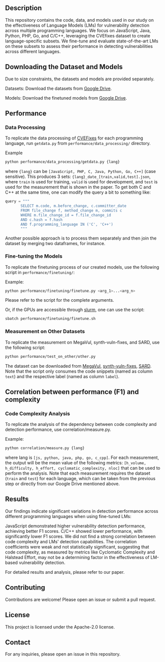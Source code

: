 ## Description
This repository contains the code, data, and models used in our study on the effectiveness of Language Models (LMs) for vulnerability detection across multiple programming languages. We focus on JavaScript, Java, Python, PHP, Go, and C/C++, leveraging the CVEfixes dataset to create language-specific subsets. We fine-tune and evaluate state-of-the-art LMs on these subsets to assess their performance in detecting vulnerabilities across different languages.

## Downloading the Dataset and Models

Due to size constraints, the datasets and models are provided separately.

Datasets: Download the datasets from [Google Drive](https://drive.google.com/drive/folders/1gef7O2592a5BEdjX_yPz78HTN7-p_Zmo?usp=sharing). 

Models: Download the finetuned models from [Google Drive](https://drive.google.com/drive/folders/1RhyW2CkIvLzsDmIfdmBmYNFhxNQansOv?usp=sharing). 


## Performance 
### Data Processing
To replicate the data processing of [CVEFixes](https://github.com/secureIT-project/CVEfixes) for each programming language, run `getdata.py` from `performance/data_processing/` directory.

Example
```bash
python performance/data_processing/getdata.py {lang}
```

where `{lang}` can be `[JavaScript, PHP, C, Java, Python, Go, C++]` (case sensitive). This produces 3 sets: `{lang}_date_[train,valid,test].json`, where `train` is used for training, `valid` is used for development, and `test` is used for the measurement that is shown in the paper. To get both C and C++ at the same time, one can modify the query a bit to something like:

```python
query = """
       SELECT m.code, m.before_change, c.committer_date
       FROM file_change f, method_change m, commits c
       WHERE m.file_change_id = f.file_change_id
       AND c.hash = f.hash
       AND f.programming_language IN ('C', 'C++')
       """
```

Another possible approach is to process them separately and then join the dataset by merging two dataframes, for instance. 

### Fine-tuning the Models
To replicate the finetuning process of our created models, use the following script in `performance/finetuning/`:

Example:
```bash
python performance/finetuning/finetune.py <arg_1>...<arg_n>
```

Please refer to the script for the complete arguments. 

Or, if the GPUs are accessible through [slurm](https://slurm.schedmd.com/slurm.html), one can use the script:

```bash
sbatch performance/finetuning/finetune.sh
```

### Measurement on Other Datasets
To replicate the measurement on MegaVul, synth-vuln-fixes, and SARD, use the following script:

```bash
python performance/test_on_other/other.py
```

The dataset can be downloaded from [MegaVul](https://github.com/Icyrockton/MegaVul), [synth-vuln-fixes](https://huggingface.co/datasets/patched-codes/synth-vuln-fixes), [SARD](https://samate.nist.gov/SARD/test-suites/103). Note that the script only consumes the code snippets (named as column `text`) and the respective label (named as column `label`).

## Correlation between performance (F1) and complexity
### Code Complexity Analysis
To replicate the analysis of the dependency between code complexity and detection performance, use correlation/measure.py.

Example:
```bash
python correlation/measure.py {lang}
```

where lang is `[js, python, java, php, go, c_cpp]`. For each measurement, the output will be the mean value of the following metrics: `[h_volume, h_difficulty, h_effort, cyclomatic_complexity, nloc]` that can be used to perform the analysis. Note that each measurement requires the dataset (`train` and `test`) for each language, which can be taken from the previous step or directly from our Google Drive mentioned above.  

## Results
Our findings indicate significant variations in detection performance across different programming languages when using fine-tuned LMs:

JavaScript demonstrated higher vulnerability detection performance, achieving better F1 scores.
C/C++ showed lower performance, with significantly lower F1 scores.
We did not find a strong correlation between code complexity and LMs' detection capabilities. The correlation coefficients were weak and not statistically significant, suggesting that code complexity, as measured by metrics like Cyclomatic Complexity and Halstead Effort, may not be a determining factor in the effectiveness of LM-based vulnerability detection.

For detailed results and analysis, please refer to our paper.

## Contributing
Contributions are welcome! Please open an issue or submit a pull request.

## License
This project is licensed under the Apache-2.0 license.

## Contact
For any inquiries, please open an issue in this repository.
